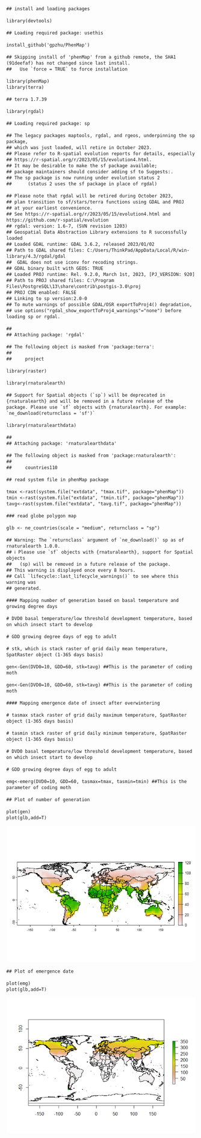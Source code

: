     ## install and loading packages

    library(devtools)

    ## Loading required package: usethis

    install_github('gpzhu/PhenMap')

    ## Skipping install of 'phenMap' from a github remote, the SHA1 (91deefaf) has not changed since last install.
    ##   Use `force = TRUE` to force installation

    library(phenMap)
    library(terra)

    ## terra 1.7.39

    library(rgdal)

    ## Loading required package: sp

    ## The legacy packages maptools, rgdal, and rgeos, underpinning the sp package,
    ## which was just loaded, will retire in October 2023.
    ## Please refer to R-spatial evolution reports for details, especially
    ## https://r-spatial.org/r/2023/05/15/evolution4.html.
    ## It may be desirable to make the sf package available;
    ## package maintainers should consider adding sf to Suggests:.
    ## The sp package is now running under evolution status 2
    ##      (status 2 uses the sf package in place of rgdal)

    ## Please note that rgdal will be retired during October 2023,
    ## plan transition to sf/stars/terra functions using GDAL and PROJ
    ## at your earliest convenience.
    ## See https://r-spatial.org/r/2023/05/15/evolution4.html and https://github.com/r-spatial/evolution
    ## rgdal: version: 1.6-7, (SVN revision 1203)
    ## Geospatial Data Abstraction Library extensions to R successfully loaded
    ## Loaded GDAL runtime: GDAL 3.6.2, released 2023/01/02
    ## Path to GDAL shared files: C:/Users/ThinkPad/AppData/Local/R/win-library/4.3/rgdal/gdal
    ##  GDAL does not use iconv for recoding strings.
    ## GDAL binary built with GEOS: TRUE 
    ## Loaded PROJ runtime: Rel. 9.2.0, March 1st, 2023, [PJ_VERSION: 920]
    ## Path to PROJ shared files: C:\Program Files\PostgreSQL\13\share\contrib\postgis-3.0\proj
    ## PROJ CDN enabled: FALSE
    ## Linking to sp version:2.0-0
    ## To mute warnings of possible GDAL/OSR exportToProj4() degradation,
    ## use options("rgdal_show_exportToProj4_warnings"="none") before loading sp or rgdal.

    ## 
    ## Attaching package: 'rgdal'

    ## The following object is masked from 'package:terra':
    ## 
    ##     project

    library(raster)

    library(rnaturalearth)

    ## Support for Spatial objects (`sp`) will be deprecated in {rnaturalearth} and will be removed in a future release of the package. Please use `sf` objects with {rnaturalearth}. For example: `ne_download(returnclass = 'sf')`

    library(rnaturalearthdata)

    ## 
    ## Attaching package: 'rnaturalearthdata'

    ## The following object is masked from 'package:rnaturalearth':
    ## 
    ##     countries110

    ## read system file in phenMap package

    tmax <-rast(system.file("extdata", "tmax.tif", package="phenMap"))
    tmin <-rast(system.file("extdata", "tmin.tif", package="phenMap"))
    tavg<-rast(system.file("extdata", "tavg.tif", package="phenMap"))

    ### read globe polygon map

    glb <- ne_countries(scale = "medium", returnclass = "sp")

    ## Warning: The `returnclass` argument of `ne_download()` sp as of rnaturalearth 1.0.0.
    ## ℹ Please use `sf` objects with {rnaturalearth}, support for Spatial objects
    ##   (sp) will be removed in a future release of the package.
    ## This warning is displayed once every 8 hours.
    ## Call `lifecycle::last_lifecycle_warnings()` to see where this warning was
    ## generated.

    #### Mapping number of generation based on basal temperature and growing degree days

    # DVD0 basal temperature/low threshold development temperature, based on which insect start to develop

    # GDD growing degree days of egg to adult

    # stk, which is stack raster of grid daily mean temperature, SpatRaster object (1-365 days basis)

    gen<-Gen(DVD0=10, GDD=60, stk=tavg) ##This is the parameter of coding moth

    gen<-Gen(DVD0=10, GDD=60, stk=tavg) ##This is the parameter of coding moth

    #### Mapping emergence date of insect after overwintering

    # tasmax stack raster of grid daily maximum temperature, SpatRaster object (1-365 days basis)

    # tasmin stack raster of grid daily minimum temperature, SpatRaster object (1-365 days basis)

    # DVD0 basal temperature/low threshold development temperature, based on which insect start to develop

    # GDD growing degree days of egg to adult

    emg<-emerg(DVD0=10, GDD=60, tasmax=tmax, tasmin=tmin) ##This is the parameter of coding moth

    ## Plot of number of generation

    plot(gen)
    plot(glb,add=T)

![](phenMap_files/figure-markdown_strict/unnamed-chunk-7-1.png)

    ## Plot of emergence date

    plot(emg)
    plot(glb,add=T)

![](phenMap_files/figure-markdown_strict/unnamed-chunk-8-1.png)

